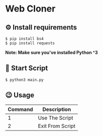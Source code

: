 # Web Cloner


## ⚙️ Install requirements
```
$ pip install bs4
$ pip install requests
```


**Note: Make sure you've installed Python ^3**

## 🔧 Start Script
```
$ python3 main.py
```

## 😉 Usage
| Command | Description |
|---|---|
| 1 | Use The Script |
| 2 | Exit From Script |
